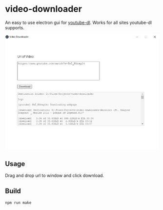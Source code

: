 # video-downloader
An easy to use electron gui for [youtube-dl](https://github.com/ytdl-org/youtube-dl). Works for all sites youtube-dl supports.

![Picture showing the program](docs/sample.png "Title")

## Usage
Drag and drop url to window and click download.

## Build
~~~
npm run make
~~~
